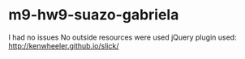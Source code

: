 # m9-hw9-suazo-gabriela
I had no issues
No outside resources were used
jQuery plugin used: http://kenwheeler.github.io/slick/
